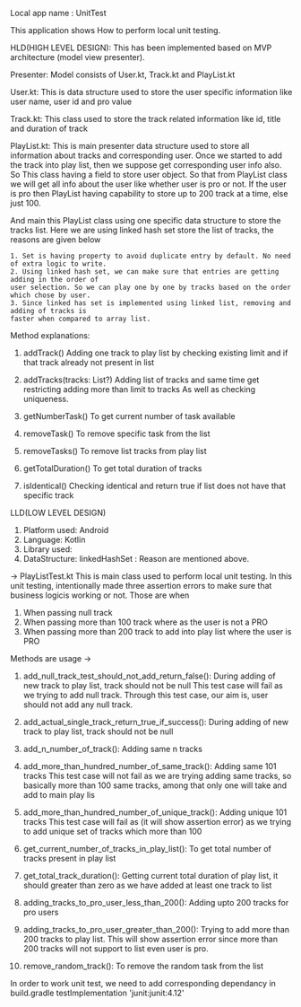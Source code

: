 Local app name : UnitTest

This application shows How to perform local unit testing.

HLD(HIGH LEVEL DESIGN):
This has been implemented based on MVP architecture (model view presenter). 

Presenter:
Model consists of User.kt, Track.kt and PlayList.kt

User.kt:
This is data structure used to store the user specific information like user name, user id and pro value

Track.kt:
This class used to store the track related information like id, title and duration of track

PlayList.kt:
This is main presenter data structure used to store all information about tracks and corresponding user.
Once we started to add the track into play list, then we suppose get corresponding user info also. So This class having 
a field to store user object. So that from PlayList class we will get all info about the user like whether user is 
pro or not. If the user is pro then PlayList having capability to store up to 200 track at a time, else just 100.

And main this PlayList class using one specific data structure to store the tracks list. 
Here we are using linked hash set store the list of tracks, the reasons are given below
    
    1. Set is having property to avoid duplicate entry by default. No need of extra logic to write.
    2. Using linked hash set, we can make sure that entries are getting adding in the order of
    user selection. So we can play one by one by tracks based on the order which chose by user.
    3. Since linked has set is implemented using linked list, removing and adding of tracks is
    faster when compared to array list.

Method explanations:

1. addTrack()
Adding one track to play list by checking existing limit and if that track already not present in list

2. addTracks(tracks: List<Track>?)
Adding list of tracks and same time get restricting adding more than limit to tracks As well as checking uniqueness.

3. getNumberTask()
To get current number of task available

4. removeTask()
To remove specific task from the list

5. removeTasks()
To remove list tracks from play list

6. getTotalDuration()
To get total duration of tracks

7. isIdentical()
Checking identical and return true if list does not have that specific track



LLD(LOW LEVEL DESIGN)
1. Platform used:
Android 
2. Language: 
Kotlin
3. Library used:
4. DataStructure: 
linkedHashSet : Reason are mentioned above.


-> PlayListTest.kt
This is main class used to perform local unit testing. 
In this unit testing, intentionally made three assertion errors to make sure that business 
logicis working or not. Those are when
 
 1. When passing null track
 2. When passing more than 100 track where as the user is not a PRO
 3. When passing more than 200 track to add into play list where the user is PRO
 
Methods are usage ->
1. add_null_track_test_should_not_add_return_false():
During adding of new track to play list, track should not be null
This test case will fail as we trying to add null track. Through this test case, our aim is, 
user should not add any null track.

2. add_actual_single_track_return_true_if_success():
During adding of new track to play list, track should not be null

3. add_n_number_of_track():
Adding same n tracks

4. add_more_than_hundred_number_of_same_track():
Adding same 101 tracks
This test case will not fail as we are trying adding same tracks, so basically more than 100 same tracks,
among that only one will take and add to main play lis

5. add_more_than_hundred_number_of_unique_track():
Adding unique 101 tracks
This test case will fail as (it will show assertion error) as we trying to add unique set of
tracks which more than 100

6. get_current_number_of_tracks_in_play_list():
To get total number of tracks present in play list

7. get_total_track_duration():
Getting current total duration of play list, it should greater than zero as we have
added at least one track to list

8. adding_tracks_to_pro_user_less_than_200():
Adding upto 200 tracks for pro users

9. adding_tracks_to_pro_user_greater_than_200():
Trying to add more than 200 tracks to play list.
This will show assertion error since more than 200 tracks will not support to list even user is pro.

10. remove_random_track():
To remove the random task from the list


In order to work unit test, we need to add corresponding dependancy in build.gradle
testImplementation 'junit:junit:4.12'
